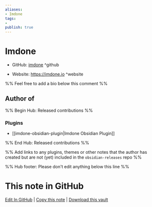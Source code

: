 ```yaml
---
aliases:
- Imdone
tags:
- 
publish: true
---
```


# Imdone

- GitHub: [imdone](https://github.com/imdone/) ^github
<!-- - Discord: `@` ^discord-->
- Website: <https://imdone.io> ^website
<!-- - [[Publish sites|Publish site]]: ^publish-->

%% Feel free to add a bio below this comment %%


## Author of

%% Begin Hub: Released contributions %%
### Plugins
- [[imdone-obsidian-plugin|Imdone Obsidian Plugin]]

%% End Hub: Released contributions %%

%% Add links to any plugins, themes or other notes that the author has created but are not (yet) included in the `obsidian-releases` repo %%

<!--
### Unlisted plugins
-->

<!--
### Others

- 
-->

<!--
## Sponsor this author

- [[GitHub sponsors]]: [Sponsor @imdone on GitHub Sponsors](https://github.com/sponsors/imdone) ^github-sponsor
- [[Buy me a coffee]]: ^buy-me-a-coffee
- [[PayPal]]: ^paypal
- [[Patreon]]: ^patreon

-->

<!--
## Follow this author

- [[YouTube Channels|On YouTube]]: ^youtube
- Twitter: ^twitter
- ...
-->

%% Hub footer: Please don't edit anything below this line %%

# This note in GitHub

<span class="git-footer">[Edit In GitHub](https://github.dev/obsidian-community/obsidian-hub/blob/main/01%20-%20Community/People/imdone.md "git-hub-edit-note") | [Copy this note](https://raw.githubusercontent.com/obsidian-community/obsidian-hub/main/01%20-%20Community/People/imdone.md "git-hub-copy-note") | [Download this vault](https://github.com/obsidian-community/obsidian-hub/archive/refs/heads/main.zip "git-hub-download-vault") </span>
